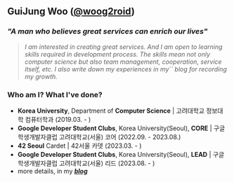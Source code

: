 ## GuiJung Woo ([@woog2roid](https://woog2roid.dev))

### _**"A man who believes great services can enrich our lives"**_

> _I am interested in creating great services. And I am open to learning skills required in development process. The skills mean not only computer science but also team management, cooperation, service itself, etc. I also write down my experiences in my`` blog for recording my growth._

### Who am I? What I've done?

- **Korea University**, Department of **Computer Science** | 고려대학교 정보대학 컴퓨터학과 (2019.03. - )
- **Google Developer Student Clubs**, Korea University(Seoul), **CORE** | 구글학생개발자클럽 고려대학교(서울) 코어 (2022.09. - 2023.08.)
- **42 Seoul** Cardet | 42서울 카뎃 (2023.03. - )
- **Google Developer Student Clubs**, Korea University(Seoul), **LEAD** | 구글학생개발자클럽 고려대학교(서울) 리드 (2023.08. - )
- more details, in my _**[blog](https://woog2roid.dev)**_
